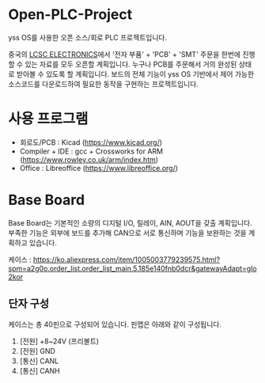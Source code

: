 # Open-PLC-Project
yss OS를 사용한 오픈 소스/회로 PLC 프로젝트입니다.

중국의 [LCSC ELECTRONICS](https://www.lcsc.com/)에서 '전자 부품' + 'PCB' + 'SMT' 주문을 한번에 진행할 수 있는 자료를 모두 오픈할 계획입니다. 
누구나 PCB를 주문해서 거의 완성된 상태로 받아볼 수 있도록 할 계획입니다.
보드의 전체 기능이 yss OS 기반에서 제어 가능한 소스코드를 다운로드하여 필요한 동작을 구현하는 프로젝트입니다.

# 사용 프로그램
* 회로도/PCB : Kicad (<https://www.kicad.org/>)
* Compiler + IDE : gcc + Crossworks for ARM (<https://www.rowley.co.uk/arm/index.htm>)
* Office : Libreoffice (<https://www.libreoffice.org/>)

# Base Board
Base Board는 기본적인 소량의 디지털 I/O, 릴레이, AIN, AOUT을 갖출 계획입니다. 
부족한 기능은 외부에 보드를 추가해 CAN으로 서로 통신하며 기능을 보완하는 것을 계획하고 있습니다.

케이스 : <https://ko.aliexpress.com/item/1005003779239575.html?spm=a2g0o.order_list.order_list_main.5.185e140fnb0dcr&gatewayAdapt=glo2kor>

## 단자 구성
케이스는 총 40핀으로 구성되어 있습니다. 
핀맵은 아래와 같이 구성됩니다.

1. [전원] +8~24V (프리볼트)
2. [전원] GND
3. [통신] CANL
4. [통신] CANH
